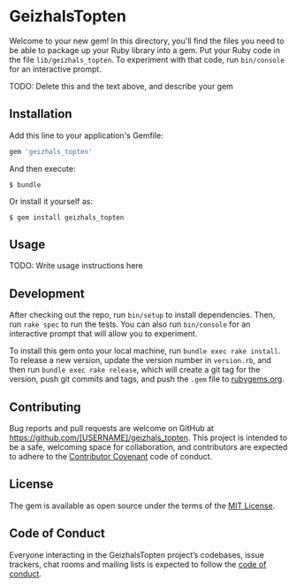 # GeizhalsTopten

Welcome to your new gem! In this directory, you'll find the files you need to be able to package up your Ruby library into a gem. Put your Ruby code in the file `lib/geizhals_topten`. To experiment with that code, run `bin/console` for an interactive prompt.

TODO: Delete this and the text above, and describe your gem

## Installation

Add this line to your application's Gemfile:

```ruby
gem 'geizhals_topten'
```

And then execute:

    $ bundle

Or install it yourself as:

    $ gem install geizhals_topten

## Usage

TODO: Write usage instructions here

## Development

After checking out the repo, run `bin/setup` to install dependencies. Then, run `rake spec` to run the tests. You can also run `bin/console` for an interactive prompt that will allow you to experiment.

To install this gem onto your local machine, run `bundle exec rake install`. To release a new version, update the version number in `version.rb`, and then run `bundle exec rake release`, which will create a git tag for the version, push git commits and tags, and push the `.gem` file to [rubygems.org](https://rubygems.org).

## Contributing

Bug reports and pull requests are welcome on GitHub at https://github.com/[USERNAME]/geizhals_topten. This project is intended to be a safe, welcoming space for collaboration, and contributors are expected to adhere to the [Contributor Covenant](http://contributor-covenant.org) code of conduct.

## License

The gem is available as open source under the terms of the [MIT License](http://opensource.org/licenses/MIT).

## Code of Conduct

Everyone interacting in the GeizhalsTopten project’s codebases, issue trackers, chat rooms and mailing lists is expected to follow the [code of conduct](https://github.com/[USERNAME]/geizhals_topten/blob/master/CODE_OF_CONDUCT.md).
